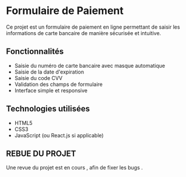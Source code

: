 # Formulaire de Paiement

Ce projet est un formulaire de paiement en ligne permettant de saisir les informations de carte bancaire de manière sécurisée et intuitive.

## Fonctionnalités

- Saisie du numéro de carte bancaire avec masque automatique
- Saisie de la date d'expiration
- Saisie du code CVV
- Validation des champs de formulaire
- Interface simple et responsive

## Technologies utilisées

- HTML5
- CSS3
- JavaScript (ou React.js si applicable)

## REBUE DU PROJET
Une revue du projet est en cours , afin de fixer les bugs .

